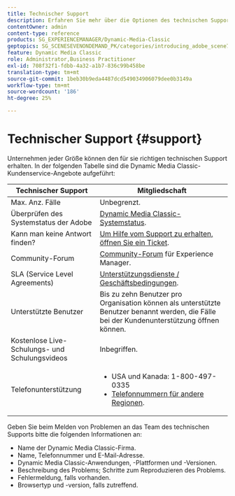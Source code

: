 ```yaml
---
title: Technischer Support
description: Erfahren Sie mehr über die Optionen des technischen Supports.
contentOwner: admin
content-type: reference
products: SG_EXPERIENCEMANAGER/Dynamic-Media-Classic
geptopics: SG_SCENESEVENONDEMAND_PK/categories/introducing_adobe_scene7
feature: Dynamic Media Classic
role: Administrator,Business Practitioner
exl-id: 708f32f1-fdbb-4a32-a1b7-836c99b458be
translation-type: tm+mt
source-git-commit: 1beb30b9eda4487dcd549034906079dee0b3149a
workflow-type: tm+mt
source-wordcount: '186'
ht-degree: 25%

---
```


# Technischer Support {#support}

Unternehmen jeder Größe können den für sie richtigen technischen Support erhalten. In der folgenden Tabelle sind die Dynamic Media Classic-Kundenservice-Angebote aufgeführt:

| Technischer Support | Mitgliedschaft |
|--- |--- |
| Max. Anz. Fälle | Unbegrenzt. |
| Überprüfen des Systemstatus der Adobe | [Dynamic Media Classic-Systemstatus](https://status.adobe.com/products/1175). |
| Kann man keine Antwort finden? | [Um Hilfe vom Support zu erhalten, öffnen Sie ein Ticket](https://experienceleague.adobe.com/?support-solution=General#support). |
| Community-Forum | [Community-Forum](https://experienceleaguecommunities.adobe.com/t5/adobe-experience-manager/ct-p/adobe-experience-manager-community) für Experience Manager. |
| SLA (Service Level Agreements) | [Unterstützungsdienste / Geschäftsbedingungen](https://helpx.adobe.com/support/programs/support-policies-terms-conditions.html). |
| Unterstützte Benutzer | Bis zu zehn Benutzer pro Organisation können als unterstützte Benutzer benannt werden, die Fälle bei der Kundenunterstützung öffnen können. |
| Kostenlose Live-Schulungs- und Schulungsvideos | Inbegriffen. |
| Telefonunterstützung | <ul><li>USA und Kanada: 1-800-497-0335 </li><li>[Telefonnummern für andere Regionen](https://helpx.adobe.com/contact/dma-external/DMACustomeCareRegionalPhoneNumbers.html).</li></ul> |

<!-- |Create a support case| [https://helpx.adobe.com/enterprise/admin-guide.html/enterprise/using/support-for-experience-cloud.ug.html](https://helpx.adobe.com/enterprise/admin-guide.html/enterprise/using/support-for-experience-cloud.ug.html) | -->

Geben Sie beim Melden von Problemen an das Team des technischen Supports bitte die folgenden Informationen an:

* Name der Dynamic Media Classic-Firma.
* Name, Telefonnummer und E-Mail-Adresse.
* Dynamic Media Classic-Anwendungen, -Plattformen und -Versionen.
* Beschreibung des Problems; Schritte zum Reproduzieren des Problems.
* Fehlermeldung, falls vorhanden.
* Browsertyp und -version, falls zutreffend.
